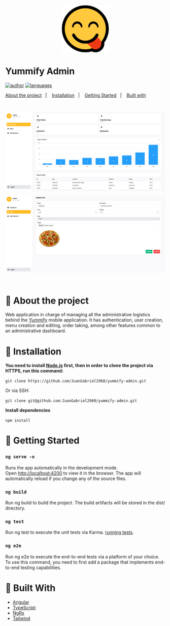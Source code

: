 <p align="center">
   <img src="src/assets/logo.png" width="150"/>
</p>

# Yummify Admin

[![author](https://img.shields.io/badge/author-JuanGabriel2960-ffbb20?style=flat-square)](https://github.com/JuanGabriel2960)
[![languages](https://img.shields.io/github/languages/count/JuanGabriel2960/yummify-admin?color=%23ffbb20&style=flat-square)](#)

<p>
  <a href="#closed_book-about-the-project">About the project</a>&nbsp;&nbsp;&nbsp;|&nbsp;&nbsp;&nbsp;
  <a href="#construction_worker-installation">Installation</a>&nbsp;&nbsp;&nbsp;|&nbsp;&nbsp;&nbsp;
  <a href="#rocket-getting-started">Getting Started</a>&nbsp;&nbsp;&nbsp;|&nbsp;&nbsp;&nbsp;
  <a href="#hammer-built-with">Built with</a>&nbsp;&nbsp;&nbsp;
</p>

<br>
<p align="center">
  <img align="center" src="src/assets/preview.png" alt="preview" border="0"></p>
<p align="center">
  <img align="center" src="src/assets/preview2.png" alt="preview2" border="0">
</p>
<br>

# :closed_book: About the project

Web application in charge of managing all the administrative logistics behind the [Yummify](https://github.com/JuanGabriel2960/yummify) mobile application. It has authentication, user creation, menu creation and editing, order taking, among other features common to an administrative dashboard.

# :construction_worker: Installation

**You need to install [Node.js](https://nodejs.org/en/download/) first, then in order to clone the project via HTTPS, run this command:**

```git clone https://github.com/JuanGabriel2960/yummify-admin.git```

Or via SSH:

```git clone git@github.com:JuanGabriel2960/yummify-admin.git```

**Install dependencies**

```npm install```

# :rocket: Getting Started

### `ng serve -o`

Runs the app automatically in the development mode.\
Open [http://localhost:4200](http://localhost:4200) to view it in the browser. The app will automatically reload if you change any of the source files.

### `ng build`

Run ng build to build the project. The build artifacts will be stored in the dist/ directory.

### `ng test`

Run ng test to execute the unit tests via Karma. [running tests](https://karma-runner.github.io).

### `ng e2e`

Run ng e2e to execute the end-to-end tests via a platform of your choice. To use this command, you need to first add a package that implements end-to-end testing capabilities.

# :hammer: Built With

- [Angular](https://angular.io/)
- [TypeScript](https://www.typescriptlang.org/)
- [NgRx](https://ngrx.io/)
- [Tailwind](https://tailwindcss.com/)